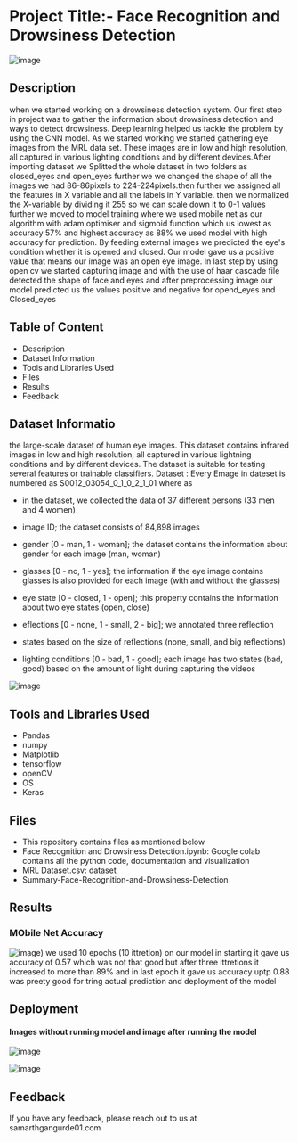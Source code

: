 
# Project Title:- Face Recognition and Drowsiness Detection
![image](https://user-images.githubusercontent.com/93859458/165930218-bd539816-332a-41e2-840b-d8f4bd3f59b3.png)
## Description
 when we started working on a drowsiness detection system. Our first step in project was to gather the information about drowsiness detection and ways to detect drowsiness. Deep learning helped us tackle the problem by using the CNN model. As we started working we started gathering eye images from the MRL data set. These images are in low and high resolution, all captured in various lighting conditions and by different devices.After importing dataset we Splitted the whole dataset in two folders as closed_eyes and open_eyes further we we changed the shape of all the images we had 86-86pixels to 224-224pixels.then further we assigned all the features in X variable and all the labels in Y variable. then we normalized the X-variable by dividing it 255 so we can scale down it to 0-1 values further we moved to model training where we used mobile net as our algorithm with adam optimiser and sigmoid function which us lowest as accuracy 57% and highest accuracy as 88% we used model with high accuracy for prediction. By feeding external images we predicted the eye's condition whether it is opened and closed. Our model gave us a positive value that means our image was an open eye image. In last step by using open cv we started capturing image and with the use of haar cascade file detected the shape of face and eyes and after preprocessing image our model predicted us the values positive and negative for opend_eyes and Closed_eyes


## Table of Content
* Description
* Dataset Information
* Tools and Libraries Used
* Files
* Results
* Feedback


## Dataset Informatio
the large-scale dataset of human eye images. This dataset contains infrared images in low and high resolution, all captured in various lightning conditions and by different devices. The dataset is suitable for testing several features or trainable classifiers.
Dataset :
Every Emage in dateset is numbered as S0012_03054_0_1_0_2_1_01 where as

* in the dataset, we collected the data of 37 different persons (33 men and 4 women)

* image ID; the dataset consists of 84,898 images

* gender [0 - man, 1 - woman]; the dataset contains the information about gender for each image (man, woman)

* glasses [0 - no, 1 - yes]; the information if the eye image contains glasses is also provided for each image (with and without the glasses)

* eye state [0 - closed, 1 - open]; this property contains the information about two eye states (open, close)

* eflections [0 - none, 1 - small, 2 - big]; we annotated three reflection

* states based on the size of reflections (none, small, and big reflections)

* lighting conditions [0 - bad, 1 - good]; each image has two states (bad, good) based on the amount of light during capturing the videos

![image](https://user-images.githubusercontent.com/93859458/165928503-b58bb074-d80e-40db-8f49-482fd11bb4db.png)



## Tools and Libraries Used
* Pandas
* numpy
* Matplotlib
* tensorflow 
* openCV
* OS
* Keras



## Files
* This repository contains files as mentioned below
* Face Recognition and Drowsiness Detection.ipynb: Google colab contains all the python code, documentation and visualization
* MRL Dataset.csv: dataset 
* Summary-Face-Recognition-and-Drowsiness-Detection



## Results
### MObile Net Accuracy
![image](https://user-images.githubusercontent.com/93859458/165929007-1f732111-a153-453f-bb21-d47469693d3f.png))
we used 10 epochs (10 ittretion) on our model in starting it gave us accuracy of 0.57 which was not that good but after three ittretions it increased to more than 89% and in last epoch it gave us accuracy uptp 0.88 was preety good for tring actual prediction and deployment of the model

## Deployment
#### Images without running model and image after running the model
![image](https://user-images.githubusercontent.com/93859458/165930864-e19552a8-6d15-4ecc-8b88-c4986d7f57d7.png)

![image](https://user-images.githubusercontent.com/93859458/165931038-a3794a2d-9143-4c44-9ff9-57b44594fb9d.png)


## Feedback

If you have any feedback, please reach out to us at samarthgangurde01.com

